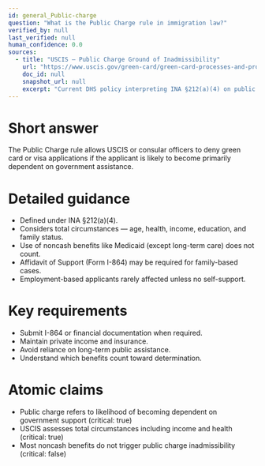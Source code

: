 ```yaml
---
id: general_Public-charge
question: "What is the Public Charge rule in immigration law?"
verified_by: null
last_verified: null
human_confidence: 0.0
sources:
  - title: "USCIS – Public Charge Ground of Inadmissibility"
    url: "https://www.uscis.gov/green-card/green-card-processes-and-procedures/public-charge"
    doc_id: null
    snapshot_url: null
    excerpt: "Current DHS policy interpreting INA §212(a)(4) on public charge inadmissibility."
---
```


# Short answer
The Public Charge rule allows USCIS or consular officers to deny green card or visa applications if the applicant is likely to become primarily dependent on government assistance.

# Detailed guidance
- Defined under INA §212(a)(4).  
- Considers total circumstances — age, health, income, education, and family status.  
- Use of noncash benefits like Medicaid (except long-term care) does not count.  
- Affidavit of Support (Form I-864) may be required for family-based cases.  
- Employment-based applicants rarely affected unless no self-support.  

# Key requirements
- Submit I-864 or financial documentation when required.  
- Maintain private income and insurance.  
- Avoid reliance on long-term public assistance.  
- Understand which benefits count toward determination.  

# Atomic claims
- Public charge refers to likelihood of becoming dependent on government support (critical: true)
- USCIS assesses total circumstances including income and health (critical: true)
- Most noncash benefits do not trigger public charge inadmissibility (critical: false)

